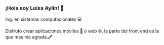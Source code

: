 ### ¡Hola soy Luisa Aylin! 👋
Ing. en sistemas computacionales 💻

Disfruto crear aplicaciones móviles 📱 o web 🌐, la parte del front end es la que mas me agrada.🖍 
